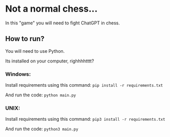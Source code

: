 # Not a normal chess...

In this "game" you will need to fight ChatGPT in chess.

## How to run?

You will need to use Python.

Its installed on your computer, righhhhtttt?

### Windows:

Install requirements using this command: `pip install -r requirements.txt`

And run the code: `python main.py`

### UNIX:

Install requirements using this command: `pip3 install -r requirements.txt`

And run the code: `python3 main.py`
